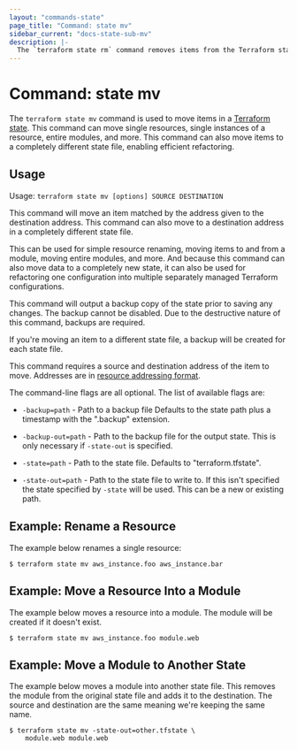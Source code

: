 ```yaml
---
layout: "commands-state"
page_title: "Command: state mv"
sidebar_current: "docs-state-sub-mv"
description: |-
  The `terraform state rm` command removes items from the Terraform state.
---
```


# Command: state mv

The `terraform state mv` command is used to move items in a
[Terraform state](/docs/state/index.html). This command can move
single resources, single instances of a resource, entire modules, and more.
This command can also move items to a completely different state file,
enabling efficient refactoring.

## Usage

Usage: `terraform state mv [options] SOURCE DESTINATION`

This command will move an item matched by the address given to the
destination address. This command can also move to a destination address
in a completely different state file.

This can be used for simple resource renaming, moving items to and from
a module, moving entire modules, and more. And because this command can also
move data to a completely new state, it can also be used for refactoring
one configuration into multiple separately managed Terraform configurations.

This command will output a backup copy of the state prior to saving any
changes. The backup cannot be disabled. Due to the destructive nature
of this command, backups are required.

If you're moving an item to a different state file, a backup will be created
for each state file.

This command requires a source and destination address of the item to move.
Addresses are
in [resource addressing format](/docs/commands/state/addressing.html).

The command-line flags are all optional. The list of available flags are:

* `-backup=path` - Path to a backup file Defaults to the state path plus
                   a timestamp with the ".backup" extension.

* `-backup-out=path` - Path to the backup file for the output state.
                       This is only necessary if `-state-out` is specified.

* `-state=path` - Path to the state file. Defaults to "terraform.tfstate".

* `-state-out=path` - Path to the state file to write to. If this isn't specified
                      the state specified by `-state` will be used. This can be
                      a new or existing path.

## Example: Rename a Resource

The example below renames a single resource:

```
$ terraform state mv aws_instance.foo aws_instance.bar
```

## Example: Move a Resource Into a Module

The example below moves a resource into a module. The module will be
created if it doesn't exist.

```
$ terraform state mv aws_instance.foo module.web
```

## Example: Move a Module to Another State

The example below moves a module into another state file. This removes
the module from the original state file and adds it to the destination.
The source and destination are the same meaning we're keeping the same name.

```
$ terraform state mv -state-out=other.tfstate \
    module.web module.web
```
